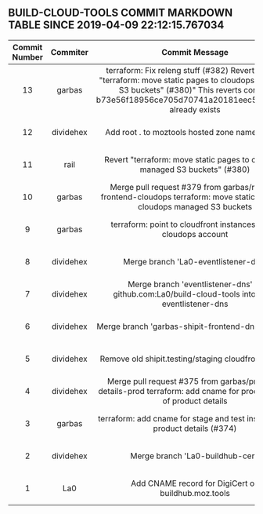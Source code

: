 ## BUILD-CLOUD-TOOLS COMMIT MARKDOWN TABLE SINCE 2019-04-09 22:12:15.767034

| Commit Number | Commiter | Commit Message | Commit Url | Date | 
|:---:|:----:|:----------------------------------:|:------:|:----:| 
|13|garbas|terraform: Fix releng stuff (#382) Revert "Revert "terraform: move static pages to cloudops managed S3 buckets" (#380)" This reverts commit b73e56f18956ce705d70741a20181eec552ba211. already exists|[URL](https://github.com/mozilla-releng/build-cloud-tools/commit/e08a2a542121bf3ffda8aa2b1a552a673f4f34a1)|2019-04-23 17:13:45
|12|dividehex|Add root . to moztools hosted zone name (#381)|[URL](https://github.com/mozilla-releng/build-cloud-tools/commit/55518a745b7076ea407cc96d860594363777dbbe)|2019-04-23 15:40:34
|11|rail|Revert "terraform: move static pages to cloudops managed S3 buckets" (#380)|[URL](https://github.com/mozilla-releng/build-cloud-tools/commit/b73e56f18956ce705d70741a20181eec552ba211)|2019-04-23 15:08:25
|10|garbas|Merge pull request #379 from garbas/releng-frontend-cloudops terraform: move static pages to cloudops managed S3 buckets|[URL](https://github.com/mozilla-releng/build-cloud-tools/commit/88d853fd79dd41b11f957d8ba571ba39eee6149a)|2019-04-23 11:16:50
|9|garbas|terraform: point to cloudfront instances under cloudops account|[URL](https://github.com/mozilla-releng/build-cloud-tools/commit/a65be299b354707fdc2f0253b178c152d4a2e200)|2019-04-23 11:10:28
|8|dividehex|Merge branch 'La0-eventlistener-dns'|[URL](https://github.com/mozilla-releng/build-cloud-tools/commit/2638ee1cffe3247220b09309b31968da45baba36)|2019-04-11 15:37:54
|7|dividehex|Merge branch 'eventlistener-dns' of github.com:La0/build-cloud-tools into La0-eventlistener-dns|[URL](https://github.com/mozilla-releng/build-cloud-tools/commit/f00618266a297cb38c24255beb19e2e2a971ceb4)|2019-04-11 15:31:20
|6|dividehex|Merge branch 'garbas-shipit-frontend-dns-change'|[URL](https://github.com/mozilla-releng/build-cloud-tools/commit/2f2084122aae6f50d2857648c6311cd4ade0bc25)|2019-04-10 19:53:39
|5|dividehex|Remove old shipit.testing/staging cloudfront aliases|[URL](https://github.com/mozilla-releng/build-cloud-tools/commit/1e174b58c66ff028838f21f852028da0c0808678)|2019-04-10 19:53:23
|4|dividehex|Merge pull request #375 from garbas/product-details-prod terraform: add cname for prod instance of product details|[URL](https://github.com/mozilla-releng/build-cloud-tools/commit/f033efed161948ac58fcf8d27dd0916c850da112)|2019-03-20 19:38:02
|3|garbas|terraform: add cname for stage and test instances of product details (#374)|[URL](https://github.com/mozilla-releng/build-cloud-tools/commit/e987befaa7836352a8fc899b295b4b632951f037)|2019-03-12 18:33:52
|2|dividehex|Merge branch 'La0-buildhub-cert'|[URL](https://github.com/mozilla-releng/build-cloud-tools/commit/3962e62c72251ae9fc531bdb5b14ba40243a5b70)|2018-12-04 16:30:17
|1|La0|Add CNAME record for DigiCert on buildhub.moz.tools|[URL](https://github.com/mozilla-releng/build-cloud-tools/commit/7fe44bf80d48b949c4d65c7642e3e4b69780af84)|2018-12-04 15:48:33


